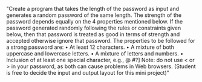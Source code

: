 "Create a program that takes the length of the password as input and generates a random password of the same length.
 The strength of the password depends equally on the 4 properties mentioned below.
  If the password generated randomly following the rules or constraints given below,
   then that password is treated as good in terms of strength and accepted otherwise ignore that password.
The properties to be followed for a strong password are:
•	At least 12 characters.
•	A mixture of both uppercase and lowercase letters.
•	A mixture of letters and numbers. 
•	Inclusion of at least one special character, e.g., @ #?]
Note: do not use < or > in your password, as both can cause problems in Web browsers.
(Student is free to decide the input and output layout for this mini project)"

